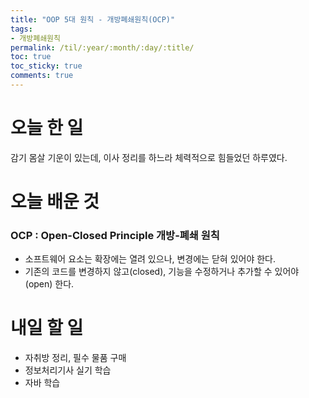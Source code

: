 ```yaml
---
title: "OOP 5대 원칙 - 개방폐쇄원칙(OCP)"
tags:
- 개방폐쇄원칙
permalink: /til/:year/:month/:day/:title/
toc: true
toc_sticky: true
comments: true
---
```


# 오늘 한 일
감기 몸살 기운이 있는데, 이사 정리를 하느라 체력적으로 힘들었던 하루였다.

# 오늘 배운 것

### OCP : Open-Closed Principle 개방-폐쇄 원칙

- 소프트웨어 요소는 확장에는 열려 있으나, 변경에는 닫혀 있어야 한다.
- 기존의 코드를 변경하지 않고(closed), 기능을 수정하거나 추가할 수 있어야(open) 한다.


# 내일 할 일
- 자취방 정리, 필수 물품 구매
- 정보처리기사 실기 학습
- 자바 학습
